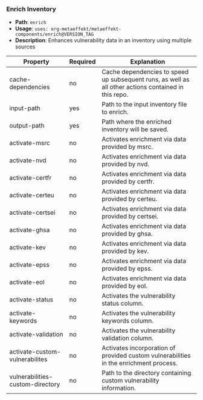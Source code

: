 ### Enrich Inventory
- **Path**: `enrich`
- **Usage**: `uses: org-metaeffekt/metaeffekt-components/enrich@VERSION_TAG`
- **Description**: Enhances vulnerability data in an inventory using multiple sources

| Property                         | Required | Explanation                                                                                          |
|----------------------------------|----------|------------------------------------------------------------------------------------------------------|
| cache-dependencies               | no       | Cache dependencies to speed up subsequent runs, as well as all other actions contained in this repo. |
| input-path                       | yes      | Path to the input inventory file to enrich.                                                          |
| output-path                      | yes      | Path where the enriched inventory will be saved.                                                     |
| activate-msrc                    | no       | Activates enrichment via data provided by msrc.                                                      |
| activate-nvd                     | no       | Activates enrichment via data provided by nvd.                                                       |
| activate-certfr                  | no       | Activates enrichment via data provided by certfr.                                                    |
| activate-certeu                  | no       | Activates enrichment via data provided by certeu.                                                    |
| activate-certsei                 | no       | Activates enrichment via data provided by certsei.                                                   |
| activate-ghsa                    | no       | Activates enrichment via data provided by ghsa.                                                      |
| activate-kev                     | no       | Activates enrichment via data provided by kev.                                                       |
| activate-epss                    | no       | Activates enrichment via data provided by epss.                                                      |
| activate-eol                     | no       | Activates enrichment via data provided by eol.                                                       |
| activate-status                  | no       | Activates the vulnerability status column.                                                           |
| activate-keywords                | no       | Activates the vulnerability keywords column.                                                         |
| activate-validation              | no       | Activates the vulnerability validation column.                                                       |
| activate-custom-vulnerabilites   | no       | Activates incorporation of provided custom vulnerabilities in the enrichment process.                |
| vulnerabilities-custom-directory | no       | Path to the directory containing custom vulnerability information.                                   |